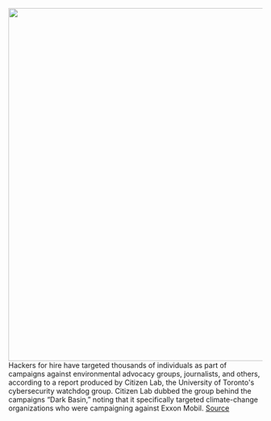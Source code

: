 <img src='https://cdn.vox-cdn.com/thumbor/OkOKgjFyeZfYAgZVMhiqyIBH2NI=/0x0:2040x1360/1200x800/filters:focal(857x517:1183x843)/cdn.vox-cdn.com/uploads/chorus_image/image/66917419/acastro_170629_1777_0008_v2.0.jpg' width='700px' /><br/>
Hackers for hire have targeted thousands of individuals as part of campaigns against environmental advocacy groups, journalists, and others, according to a report produced by Citizen Lab, the University of Toronto's cybersecurity watchdog group. Citizen Lab dubbed the group behind the campaigns “Dark Basin,” noting that it specifically targeted climate-change organizations who were campaigning against Exxon Mobil.
<a href='https://www.theverge.com/2020/6/10/21286486/dark-basin-hackers-for-hire-phishing-emails-environmental-nonprofit-groups-exxon-mobil'> Source <a/>